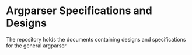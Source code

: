 # Argparser Specifications and Designs

The repository holds the documents containing designs and specifications for the general argparser  
